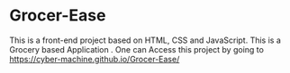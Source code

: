 # Grocer-Ease
This is a front-end project based on HTML, CSS and JavaScript.
This is a Grocery based Application . 
One can Access this project by going to https://cyber-machine.github.io/Grocer-Ease/



